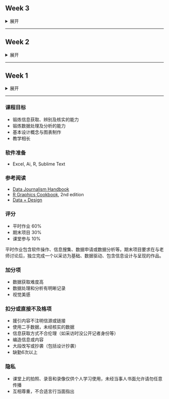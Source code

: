 ## Week 3

<details>
  <summary>展开</summary>
  
  ### 又是 Markdown
  - Markdown 诞生于2004年，由 John Gruber（在 Aaron Swartz 协助下） 创造
    - 题外话：关于 Aaron Swartz 的纪录片，[互联网之子](https://movie.douban.com/subject/25785114/ "The Internet's Own Boy")
  - 如何插入图片？如何空一行？空格有意义吗？…… 简明教程：[指令](https://commonmark.org/help/)，交互式教程（必看！）在[这里](https://commonmark.org/help/tutorial/)，可在[这个网站](https://daringfireball.net/projects/markdown/dingus)练习
  - GitHub 风味的 Markdown [说明](https://github.github.com/gfm/)
  
  ### 情感
  * Louise Ma, [What Love Looks Like](https://vimeo.com/70813009 "What love looks like"), [See by Touch](https://love.seebytouch.com/archive/filter-by/photo/tagged/love "Louise Ma, seebytouch.com")
  * Lam Thuy Vo, [Quantified Breakup](https://quantifiedbreakup.tumblr.com/page/2 "Quantified Breakup") 
  * Nicholas Felton, 个人数据可视化“鼻祖” annual [personal reports 2005-2014](http://feltron.com/index.html)
  
  ### 音乐
  * Doodle Chaos [Youtube 主页](https://www.youtube.com/user/DoodleChaos/videos "Doodle Chaos")
  * Nicholas Rougeux [Youtube 主页](https://www.youtube.com/channel/UCRQH9-hWxELNCv47z2O5nfg), 作品之一[卡农](https://www.youtube.com/watch?v=DxkpN4PUOzA)
  * Giant Steps [爵士名曲“巨人脚步”可视化](https://www.youtube.com/watch?v=rh6WTAHKYTc&list=WL&index=4&t=0s)
    
  ### 链接
  - **讲者**
    - Giorgia Lupi, [How we can find ourselves in data](https://www.ted.com/talks/giorgia_lupi_how_we_can_find_ourselves_in_data "TED: How we can find ourselves in data")
    - How to [Build a Connection With Your Data Through Original Visualization](https://dataviztoday.com/shownotes/28 "Dataviz Today: How to Build a Connection With Your Data Through Original Visualization")

  - **有关“量化”**
    - 你是“量化青年”吗？[1](http://www.qdaily.com/articles/31671.html "好奇心日报"), [2](http://notch.qdaily.com/mobile/posts/4878.html)
    - 不得不[被量化的运动员](http://www.qdaily.com/articles/38283.html)
  
  - **不一样的信息来源**
    - [「后续」App](https://www.weibo.com/p/1005056581210531 "「后续」微博")
    - 好奇怪 App, [好奇心日报](http://www.qdaily.com/articles/64091.html)
    - 端传媒 [Initium Media](https://theinitium.com/)
    - [Matters 社区](https://matters.news/)
  
  - **可视化案例**
    - [The Pudding](https://pudding.cool/)
    - *The Economist*, [Graphic Detail](https://www.economist.com/graphic-detail/)
    - FlowingData <http:www.flowingdata.com>
    - Reddit 话题 [dataisbeautiful](https://www.reddit.com/r/dataisbeautiful/)
    - Data Visualization Society, [资源](https://www.datavisualizationsociety.com/ "Data Visualization Society"), [文章](https://medium.com/nightingale "Medium articles")
  
  - **数据集**
    - Data is Plural [邮件订阅](https://tinyletter.com/data-is-plural/archive)
    - Kaggle [数据集](https://www.kaggle.com/datasets)
    - Reddit Data Challenge
  - **数据新闻[公开课](https://journalismcourses.org/DATA0819.html)**  
Data Journalism and Visualization with Free Tools (10.14 - 11.24)

  **作业（`10月15日中午前`提交）**
  1. 用不同的可视化工具呈现同一个数据集
  
  - 调研目前免费的可视化图表工具（国内外都得有，在线离线、交互静态都行）
  - 在 [Kaggle](https://www.kaggle.com/datasets) 选择一个公开数据集（可以只截取部分数据）
  - 用你调研的图表工具（不少于3种）呈现上面选取的数据
  - 在 markdown 里列出所选数据集、使用的工具及呈现，并附上使用体会
    
  2. 之前提交不规范，或还没掌握 markdown 基础的同学，修改已提交作业的 markdown 文档
  3. **按个人需求和计划**，消化本周所列的链接内容，并注册[公开课](https://journalismcourses.org/DATA0819.html)学习

</details>

* * *

## Week 2
<details>
  <summary>展开</summary>
  
  ### 数据的类型
  - 定类/名义（nominal/categorical/set of characters）：描述特征，不具有数值意义。如名字、性别、民族、车辆品牌、地点
  - 定序（ordinal/sequence）：分类和排序都有意义。如教育水平、问卷中的偏好程度等
  - 定距（interval）：没有绝对0点，数值间距相等，互相可以加减，但乘法无意义。如摄氏度、IQ
  - 定比（ratio）：有绝对0点（true/meaningful zero point），一个值是另一个值的倍数或比率，可计算差、中位数、均值等。如质量、高度、速度
  - 离散（discrete）：整数
  - 连续（continuous）：小数点位数没有限制
  
  ### 数据录入（课堂练习1）
  - “列”对应变量，“行”对应信息录入（columns for variables & rows for observations）
  - 每一格应该只对应单一信息
  - 命名时避免数值、空格和特殊字符，数值单位需指明
  - “0”和“空白”的差异（0是数值，空白是null）
    ![ways to input null data](null.png)
  - 数据核验
  - 输出时应导出为csv等通用格式
  - 输出时应附上元数据（metadata: data about data）
  
  ### The Eyeball Test（课堂练习2）
  - 提问：5W & H
  - command+箭头
  - 每一列记录的是什么信息？数据单位是什么？数据类型是什么？
  - 每份数据应该有一个说明和元数据，找出数据背后的上下文
  - 字符是英文还是中文，输入时有空格吗，有空白数据吗
  - 练习2：2017年蔬菜产量最高的10个国家是？（数据：[联合国粮农组织](http://www.fao.org/faostat/zh/?#data)）
  
  ### 数据处理
  - csv导入，文档编码与乱码 (tsv, fixed width)
  - 冻结首排，开启过滤功能
  - 排序(sorting)
  - 过滤(filtering)
  - 公式([functions][阅读5])
    - sum(), average(), median()
    - upper(), lower(), proper()
    - concatenate(), trim()
    - left(), right()
  - 数据透视表（pivot tables）
  - Excel bugs：[行数](https://blog.csdn.net/zhongguomao/article/details/77737800),[日期](https://www.cnblogs.com/guogangj/p/9419453.html)
  
  ### Tips
  - 保存、保存、保存
  - 记录每一步操作
  - 数据备份，不更改原始数据（raw data）
  - 如果已经有了机构的分析，依然要做完你自己的分析来核实
  - 了解你的数据后再动手
  - 和同仁交叉核对
  - 如果条件允许，去实地调查数据是如何被收集及记录的
  
  **作业（`10月9日前`提交）**
  1. 搜索并阅读《上海市公共数据开放暂行办法》
  2. 搜索并回答：我国还有哪些关于公共数据开放的条例或法规？国内外有哪些政府开放数据平台？（markdown文档，列出信源和链接，包括👆🏻上海这个）
  3. 在国家统计局[数据库](http://data.stats.gov.cn/index.htm)找到全国GDP数据，回答：2012-2018年各季度GDP增速（列出选取的统计指标、数据页面、计算步骤及答案）
  4. 阅读👇🏻
  
  **阅读**
  1. 高敏雪，[《什么是政府统计》](https://cosx.org/2019/08/what-is-gov-stats/)
  2. 任怡萌，[《电子表格中的数据整理》](https://cosx.org/2018/07/data-organization-in-spreadsheets/)
  3. Hadley Wickham, [_Tidy Data_](https://www.jstatsoft.org/article/view/v059i10)
  4. Ethan P. White, [_Nine simple ways to make it easier to (re)use your data_](https://peerj.com/preprints/7/)
  5. Microsoft, [_Top ten ways to clean your data_](https://support.office.com/en-us/article/Top-ten-ways-to-clean-your-data-2844b620-677c-47a7-ac3e-c2e157d1db19)

  [阅读5]: https://support.office.com/en-us/article/Top-ten-ways-to-clean-your-data-2844b620-677c-47a7-ac3e-c2e157d1db19 "Top ten ways to clean your data"

</details>

* * *

## Week 1

<details>
  <summary>展开</summary>
  
  - 对数据的“背景调查”：Who, What, When, Where, Why, How?
    - 不管发布机构有多权威，数据都是可质疑的
    - 人工会不同程度地参与数据整合过程，难免偏差与错误：To err is human.
    - 永远检查数据集的元数据（Metadata）
  - 个人数据的价值：[Dear Data](https://www.dear-data.com/theproject "Dear Data")
  - GitHub 及 Markdown
    - GitHub Pages 主题选择：[https://pages.github.com/themes/](https://pages.github.com/themes/)
    - Markdown Cheatsheet：[https://github.com/adam-p/markdown-here/wiki/Markdown-Cheatsheet](https://github.com/adam-p/markdown-here/wiki/Markdown-Cheatsheet)
  - Markdown 教程：[https://www.markdowntutorial.com/](https://www.markdowntutorial.com/)

  **作业（`9月30日前`提交）**
  1. 收集某个主题的个人数据，不限时间，规整为数据集
  2. 参考 Dear Data 的表现方式，拓展想象力
  3. 以手绘的形式呈现第一步收集的数据（无所谓美感，能展现想法为主），纸张大小 ≥ 明信片
  4. 以 markdown 文档形式记录自己的上述过程操作或感想
  5. 在同一个 markdown 文档里回答：你认为日常生活中哪些数据是被搜集的？被谁搜集了？

</details>

* * *
 
### 课程目标
- 锻炼信息获取、辨别及核实的能力
- 锻炼数据处理及分析的能力
- 基本设计概念与图表制作
- 教学相长

### 软件准备
- Excel, Ai, R, Sublime Text

### 参考阅读
- [Data Journalism Handbook](https://datajournalism.com/read/handbook/two "Data Journalism Handbook")
- [R Graphics Cookbook](https://r-graphics.org/ "R Graphics Cookbook"), 2nd edition
- [Data + Design](http://orm-atlas2-prod.s3.amazonaws.com/pdf/13a07b19e01a397d8855c0463d52f454.pdf "Data + Design")

### 评分
- 平时作业 60%
- 期末项目 30%
- 课堂参与 10%

平时作业包含软件操作、信息搜集、数据申请或数据分析等。期末项目要求在与老师讨论后，独立完成一个以采访为基础、数据驱动、包含信息设计与呈现的作品。

### 加分项
- 数据获取难度高
- 数据处理和分析有明晰记录
- 视觉美感

### 扣分或直接不及格项
- 援引内容不注明信源或链接
- 使用二手数据，未经核实的数据
- 信息获取方式不合伦理（如采访时没公开记者身份等）
- 编造信息或内容
- 大段改写或抄袭（包括设计抄袭）
- 缺勤6次以上

### 隐私
- 课堂上的拍照、录音和录像仅供个人学习使用，未经当事人书面允许请勿任意传播
- 互相尊重，不合适言行当面指出
